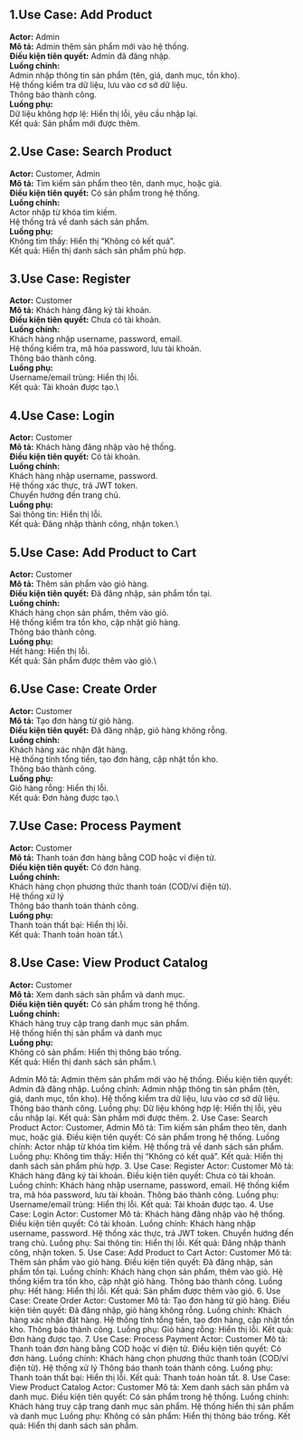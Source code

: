 ## 1.Use Case: Add Product
**Actor:** Admin\
**Mô tả:** Admin thêm sản phẩm mới vào hệ thống.\
**Điều kiện tiên quyết:** Admin đã đăng nhập.\
**Luồng chính:**\
Admin nhập thông tin sản phẩm (tên, giá, danh mục, tồn kho).\
Hệ thống kiểm tra dữ liệu, lưu vào cơ sở dữ liệu.\
Thông báo thành công.\
**Luồng phụ:**\
Dữ liệu không hợp lệ: Hiển thị lỗi, yêu cầu nhập lại.\
Kết quả: Sản phẩm mới được thêm.

## 2.Use Case: Search Product
**Actor:** Customer, Admin\
**Mô tả:** Tìm kiếm sản phẩm theo tên, danh mục, hoặc giá.\
**Điều kiện tiên quyết:** Có sản phẩm trong hệ thống.\
**Luồng chính:**\
Actor nhập từ khóa tìm kiếm.\
Hệ thống trả về danh sách sản phẩm.\
**Luồng phụ:**\
Không tìm thấy: Hiển thị “Không có kết quả”.\
Kết quả: Hiển thị danh sách sản phẩm phù hợp.

## 3.Use Case: Register
**Actor:** Customer\
**Mô tả:** Khách hàng đăng ký tài khoản.\
**Điều kiện tiên quyết:** Chưa có tài khoản.\
**Luồng chính:**\
Khách hàng nhập username, password, email.\
Hệ thống kiểm tra, mã hóa password, lưu tài khoản.\
Thông báo thành công.\
**Luồng phụ:**\
Username/email trùng: Hiển thị lỗi.\
Kết quả: Tài khoản được tạo.\

## 4.Use Case: Login
**Actor:** Customer\
**Mô tả:** Khách hàng đăng nhập vào hệ thống.\
**Điều kiện tiên quyết:** Có tài khoản.\
**Luồng chính:**\
Khách hàng nhập username, password.\
Hệ thống xác thực, trả JWT token.\
Chuyển hướng đến trang chủ.\
**Luồng phụ:**\
Sai thông tin: Hiển thị lỗi.\
Kết quả: Đăng nhập thành công, nhận token.\

## 5.Use Case: Add Product to Cart
**Actor:** Customer\
**Mô tả:** Thêm sản phẩm vào giỏ hàng.\
**Điều kiện tiên quyết:** Đã đăng nhập, sản phẩm tồn tại.\
**Luồng chính:**\
Khách hàng chọn sản phẩm, thêm vào giỏ.\
Hệ thống kiểm tra tồn kho, cập nhật giỏ hàng.\
Thông báo thành công.\
**Luồng phụ:**\
Hết hàng: Hiển thị lỗi.\
Kết quả: Sản phẩm được thêm vào giỏ.\

## 6.Use Case: Create Order
**Actor:** Customer\
**Mô tả:** Tạo đơn hàng từ giỏ hàng.\
**Điều kiện tiên quyết:** Đã đăng nhập, giỏ hàng không rỗng.\
**Luồng chính:**\
Khách hàng xác nhận đặt hàng.\
Hệ thống tính tổng tiền, tạo đơn hàng, cập nhật tồn kho.\
Thông báo thành công.\
**Luồng phụ:**\
Giỏ hàng rỗng: Hiển thị lỗi.\
Kết quả: Đơn hàng được tạo.\

## 7.Use Case: Process Payment
**Actor:** Customer\
**Mô tả:** Thanh toán đơn hàng bằng COD hoặc ví điện tử.\
**Điều kiện tiên quyết:** Có đơn hàng.\
**Luồng chính:**\
Khách hàng chọn phương thức thanh toán (COD/ví điện tử).\
Hệ thống xử lý\
Thông báo thanh toán thành công.\
**Luồng phụ:**\
Thanh toán thất bại: Hiển thị lỗi.\
Kết quả: Thanh toán hoàn tất.\

## 8.Use Case: View Product Catalog
**Actor:** Customer\
**Mô tả:** Xem danh sách sản phẩm và danh mục.\
**Điều kiện tiên quyết:** Có sản phẩm trong hệ thống.\
**Luồng chính:**\
Khách hàng truy cập trang danh mục sản phẩm.\
Hệ thống hiển thị sản phẩm và danh mục\
**Luồng phụ:**\
Không có sản phẩm: Hiển thị thông báo trống.\
Kết quả: Hiển thị danh sách sản phẩm.\


 Admin
Mô tả: Admin thêm sản phẩm mới vào hệ thống.
Điều kiện tiên quyết: Admin đã đăng nhập.
Luồng chính:
Admin nhập thông tin sản phẩm (tên, giá, danh mục, tồn kho).
Hệ thống kiểm tra dữ liệu, lưu vào cơ sở dữ liệu.
Thông báo thành công.
Luồng phụ:
Dữ liệu không hợp lệ: Hiển thị lỗi, yêu cầu nhập lại.
Kết quả: Sản phẩm mới được thêm.
2. Use Case: Search Product
Actor: Customer, Admin
Mô tả: Tìm kiếm sản phẩm theo tên, danh mục, hoặc giá.
Điều kiện tiên quyết: Có sản phẩm trong hệ thống.
Luồng chính:
Actor nhập từ khóa tìm kiếm.
Hệ thống trả về danh sách sản phẩm.
Luồng phụ:
Không tìm thấy: Hiển thị “Không có kết quả”.
Kết quả: Hiển thị danh sách sản phẩm phù hợp.
3. Use Case: Register
Actor: Customer
Mô tả: Khách hàng đăng ký tài khoản.
Điều kiện tiên quyết: Chưa có tài khoản.
Luồng chính:
Khách hàng nhập username, password, email.
Hệ thống kiểm tra, mã hóa password, lưu tài khoản.
Thông báo thành công.
Luồng phụ:
Username/email trùng: Hiển thị lỗi.
Kết quả: Tài khoản được tạo.
4. Use Case: Login
Actor: Customer
Mô tả: Khách hàng đăng nhập vào hệ thống.
Điều kiện tiên quyết: Có tài khoản.
Luồng chính:
Khách hàng nhập username, password.
Hệ thống xác thực, trả JWT token.
Chuyển hướng đến trang chủ.
Luồng phụ:
Sai thông tin: Hiển thị lỗi.
Kết quả: Đăng nhập thành công, nhận token.
5. Use Case: Add Product to Cart
Actor: Customer
Mô tả: Thêm sản phẩm vào giỏ hàng.
Điều kiện tiên quyết: Đã đăng nhập, sản phẩm tồn tại.
Luồng chính:
Khách hàng chọn sản phẩm, thêm vào giỏ.
Hệ thống kiểm tra tồn kho, cập nhật giỏ hàng.
Thông báo thành công.
Luồng phụ:
Hết hàng: Hiển thị lỗi.
Kết quả: Sản phẩm được thêm vào giỏ.
6. Use Case: Create Order
Actor: Customer
Mô tả: Tạo đơn hàng từ giỏ hàng.
Điều kiện tiên quyết: Đã đăng nhập, giỏ hàng không rỗng.
Luồng chính:
Khách hàng xác nhận đặt hàng.
Hệ thống tính tổng tiền, tạo đơn hàng, cập nhật tồn kho.
Thông báo thành công.
Luồng phụ:
Giỏ hàng rỗng: Hiển thị lỗi.
Kết quả: Đơn hàng được tạo.
7. Use Case: Process Payment
Actor: Customer
Mô tả: Thanh toán đơn hàng bằng COD hoặc ví điện tử.
Điều kiện tiên quyết: Có đơn hàng.
Luồng chính:
Khách hàng chọn phương thức thanh toán (COD/ví điện tử).
Hệ thống xử lý 
Thông báo thanh toán thành công.
Luồng phụ:
Thanh toán thất bại: Hiển thị lỗi.
Kết quả: Thanh toán hoàn tất.
8. Use Case: View Product Catalog
Actor: Customer
Mô tả: Xem danh sách sản phẩm và danh mục.
Điều kiện tiên quyết: Có sản phẩm trong hệ thống.
Luồng chính:
Khách hàng truy cập trang danh mục sản phẩm.
Hệ thống hiển thị sản phẩm và danh mục 
Luồng phụ:
Không có sản phẩm: Hiển thị thông báo trống.
Kết quả: Hiển thị danh sách sản phẩm.


